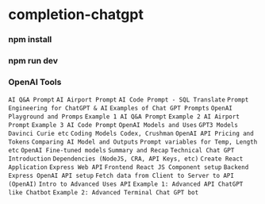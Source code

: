 # completion-chatgpt

### npm install
### npm run dev

### OpenAI Tools
```AI Q&A Prompt```
```AI Airport Prompt```
```AI Code Prompt - SQL Translate```
```Prompt Engineering for ChatGPT & AI```
```Examples of Chat GPT Prompts```
```OpenAI Playground and Promps```
```Example 1 AI Q&A Prompt```
```Example 2 AI Airport Prompt```
```Example 3 AI Code Prompt```
```OpenAI Models and Uses```
```GPT3 Models Davinci Curie etc```
```Coding Models Codex, Crushman```
```OpenAI API Pricing and Tokens```
```Comparing AI Model and Outputs```
```Prompt variables for Temp, Length etc```
```OpenAI Fine-tuned models```
```Summary and Recap```
```Technical Chat GPT Introduction```
```Dependencies (NodeJS, CRA, API Keys, etc)```
```Create React Application```
```Express Web API```
```Frontend React JS Component setup```
```Backend Express OpenAI API setup```
```Fetch data from Client to Server to API (OpenAI)```
```Intro to Advanced Uses API```
```Example 1: Advanced API ChatGPT like Chatbot```
```Example 2: Advanced Terminal Chat GPT bot```